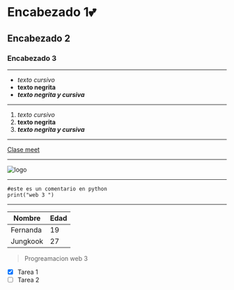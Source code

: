 # Encabezado 1💕
## Encabezado 2
### Encabezado 3

---

- *texto cursivo*
- **texto negrita**
- ***texto negrita y cursiva***
  
---

1. *texto cursivo*
2. **texto negrita**
3. ***texto negrita y cursiva*** 
---
[Clase meet](https:linkdeejemplo)

---
![logo](https://linefriendssquare.com/cdn/shop/files/Brand_MO_002679fe-5881-4e95-a03a-db399c5fb521.jpg?v=1716372082)

---
```
#este es un comentario en python
print("web 3 ")
```
---

|Nombre  |Edad  |
|--------|------|
|Fernanda|19    |
|Jungkook|27    |

>Progreamacion web 3

- [x]  Tarea 1
- [ ]  Tarea 2
